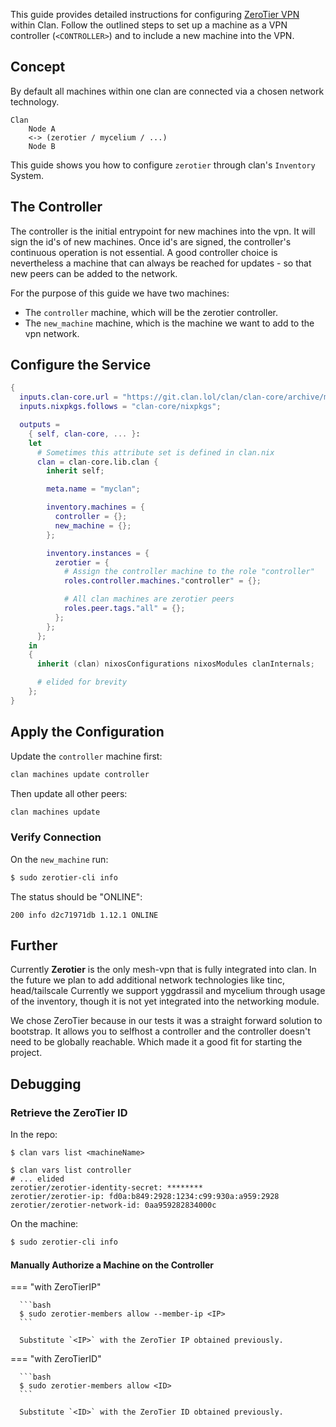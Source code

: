 This guide provides detailed instructions for configuring
[ZeroTier VPN](https://zerotier.com) within Clan. Follow the
outlined steps to set up a machine as a VPN controller (`<CONTROLLER>`) and to
include a new machine into the VPN.

## Concept

By default all machines within one clan are connected via a chosen network technology.

```{.no-copy}
Clan
    Node A
    <-> (zerotier / mycelium / ...)
    Node B
```

This guide shows you how to configure `zerotier` through clan's `Inventory` System.

## The Controller

The controller is the initial entrypoint for new machines into the vpn.
It will sign the id's of new machines.
Once id's are signed, the controller's continuous operation is not essential.
A good controller choice is nevertheless a machine that can always be reached for updates - so that new peers can be added to the network.

For the purpose of this guide we have two machines:

- The `controller` machine, which will be the zerotier controller.
- The `new_machine` machine, which is the machine we want to add to the vpn network.

## Configure the Service

```nix {.nix title="flake.nix" hl_lines="19-25"}
{
  inputs.clan-core.url = "https://git.clan.lol/clan/clan-core/archive/main.tar.gz";
  inputs.nixpkgs.follows = "clan-core/nixpkgs";

  outputs =
    { self, clan-core, ... }:
    let
      # Sometimes this attribute set is defined in clan.nix
      clan = clan-core.lib.clan {
        inherit self;

        meta.name = "myclan";

        inventory.machines = {
          controller = {};
          new_machine = {};
        };

        inventory.instances = {
          zerotier = {
            # Assign the controller machine to the role "controller"
            roles.controller.machines."controller" = {};

            # All clan machines are zerotier peers
            roles.peer.tags."all" = {};
          };
        };
      };
    in
    {
      inherit (clan) nixosConfigurations nixosModules clanInternals;

      # elided for brevity
    };
}
```

## Apply the Configuration

Update the `controller` machine first:

```bash
clan machines update controller
```

Then update all other peers:

```bash
clan machines update
```

### Verify Connection

On the `new_machine` run:

```bash
$ sudo zerotier-cli info
```

The status should be "ONLINE":

```{.console, .no-copy}
200 info d2c71971db 1.12.1 ONLINE
```

## Further
Currently **Zerotier** is the only mesh-vpn that is fully integrated into clan.
In the future we plan to add additional network technologies like tinc, head/tailscale
Currently we support yggdrassil and mycelium through usage of the inventory, 
though it is not yet integrated into the networking module.

We chose ZeroTier because in our tests it was a straight forward solution to bootstrap.
It allows you to selfhost a controller and the controller doesn't need to be globally reachable.
Which made it a good fit for starting the project.

## Debugging

### Retrieve the ZeroTier ID

In the repo:

```console
$ clan vars list <machineName>
```

```{.console, .no-copy}
$ clan vars list controller
# ... elided
zerotier/zerotier-identity-secret: ********
zerotier/zerotier-ip: fd0a:b849:2928:1234:c99:930a:a959:2928
zerotier/zerotier-network-id: 0aa959282834000c
```

On the machine:

```bash
$ sudo zerotier-cli info
```

#### Manually Authorize a Machine on the Controller

=== "with ZeroTierIP"

      ```bash
      $ sudo zerotier-members allow --member-ip <IP>
      ```

      Substitute `<IP>` with the ZeroTier IP obtained previously.

=== "with ZeroTierID"

      ```bash
      $ sudo zerotier-members allow <ID>
      ```

      Substitute `<ID>` with the ZeroTier ID obtained previously.
